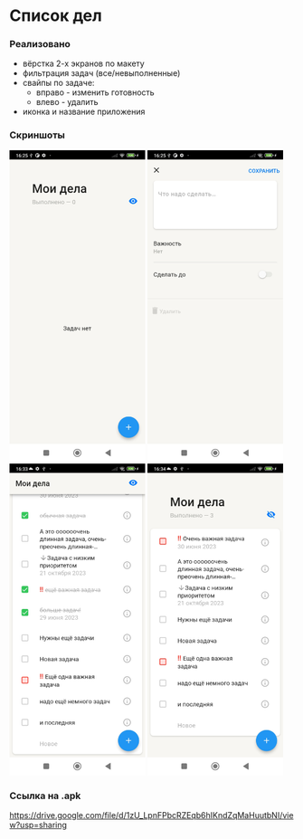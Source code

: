 # Список дел

### Реализовано
* вёрстка 2-х экранов по макету
* фильтрация задач (все/невыполненные)
* свайпы по задаче:
    + вправо - изменить готовность
    + влево - удалить
* иконка и название приложения

### Скриншоты

<img src="assets\screenshots\empty_list.jpg" width=240 hight=550>
<img src="assets\screenshots\add_task.jpg" width=240 hight=550>
<img src="assets\screenshots\compressed_header.jpg" width=240 hight=550>
<img src="assets\screenshots\only_undone.jpg" width=240 hight=550>

### Ссылка на .apk
https://drive.google.com/file/d/1zU_LpnFPbcRZEqb6hIKndZqMaHuutbNI/view?usp=sharing